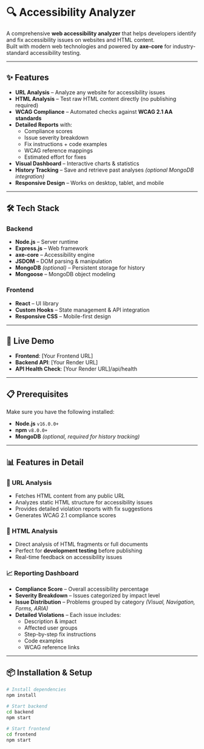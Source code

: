 # 🔍 Accessibility Analyzer

A comprehensive **web accessibility analyzer** that helps developers identify and fix accessibility issues on websites and HTML content.  
Built with modern web technologies and powered by **axe-core** for industry-standard accessibility testing.

---

## ✨ Features

- **URL Analysis** – Analyze any website for accessibility issues  
- **HTML Analysis** – Test raw HTML content directly (no publishing required)  
- **WCAG Compliance** – Automated checks against **WCAG 2.1 AA standards**  
- **Detailed Reports** with:  
  - Compliance scores  
  - Issue severity breakdown  
  - Fix instructions + code examples  
  - WCAG reference mappings  
  - Estimated effort for fixes  
- **Visual Dashboard** – Interactive charts & statistics  
- **History Tracking** – Save and retrieve past analyses *(optional MongoDB integration)*  
- **Responsive Design** – Works on desktop, tablet, and mobile  

---

## 🛠️ Tech Stack

### Backend
- **Node.js** – Server runtime  
- **Express.js** – Web framework  
- **axe-core** – Accessibility engine  
- **JSDOM** – DOM parsing & manipulation  
- **MongoDB** *(optional)* – Persistent storage for history  
- **Mongoose** – MongoDB object modeling  

### Frontend
- **React** – UI library  
- **Custom Hooks** – State management & API integration  
- **Responsive CSS** – Mobile-first design  

---

## 🚀 Live Demo
- **Frontend**: [Your Frontend URL]  
- **Backend API**: [Your Render URL]  
- **API Health Check**: [Your Render URL]/api/health  

---

## 📋 Prerequisites
Make sure you have the following installed:
- **Node.js** `v16.0.0+`  
- **npm** `v8.0.0+`  
- **MongoDB** *(optional, required for history tracking)*  

---

## 📊 Features in Detail

### 🔗 URL Analysis
- Fetches HTML content from any public URL  
- Analyzes static HTML structure for accessibility issues  
- Provides detailed violation reports with fix suggestions  
- Generates WCAG 2.1 compliance scores  

### 📝 HTML Analysis
- Direct analysis of HTML fragments or full documents  
- Perfect for **development testing** before publishing  
- Real-time feedback on accessibility issues  

### 📈 Reporting Dashboard
- **Compliance Score** – Overall accessibility percentage  
- **Severity Breakdown** – Issues categorized by impact level  
- **Issue Distribution** – Problems grouped by category *(Visual, Navigation, Forms, ARIA)*  
- **Detailed Violations** – Each issue includes:  
  - Description & impact  
  - Affected user groups  
  - Step-by-step fix instructions  
  - Code examples  
  - WCAG reference links  

---

## 📦 Installation & Setup

```bash
# Install dependencies
npm install

# Start backend
cd backend
npm start

# Start frontend
cd frontend
npm start
